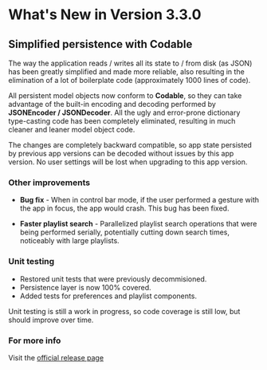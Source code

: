 #  What's New in Version 3.3.0

## Simplified persistence with Codable

The way the application reads / writes all its state to / from disk (as JSON) has been greatly simplified and made more reliable, also resulting in the elimination of a lot of boilerplate code (approximately 1000 lines of code).

All persistent model objects now conform to **Codable**, so they can take advantage of the built-in encoding and decoding performed by **JSONEncoder / JSONDecoder**. All the ugly and error-prone dictionary type-casting code has been completely eliminated, resulting in much cleaner and leaner model object code.

The changes are completely backward compatible, so app state persisted by previous app versions can be decoded without issues by this app version. No user settings will be lost when upgrading to this app version.

### Other improvements

* **Bug fix** - When in control bar mode, if the user performed a gesture with the app in focus, the app would crash. This bug has been fixed.

* **Faster playlist search** - Parallelized playlist search operations that were being performed serially, potentially cutting down search times, noticeably with large playlists.

### Unit testing

* Restored unit tests that were previously decommisioned.
* Persistence layer is now 100% covered.
* Added tests for preferences and playlist components.

Unit testing is still a work in progress, so code coverage is still low, but should improve over time.

### **For more info**
Visit the [official release page](https://github.com/maculateConception/aural-player/releases/tag/3.3.0)
